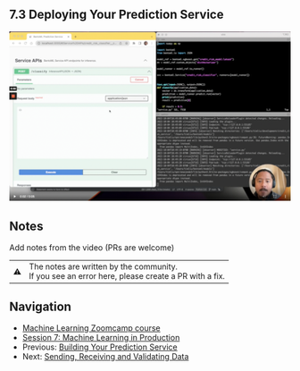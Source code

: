 ## 7.3 Deploying Your Prediction Service

<img src="images/thumbnail-7-03.png">

## Notes

Add notes from the video (PRs are welcome)


<table>
   <tr>
      <td>⚠️</td>
      <td>
         The notes are written by the community. <br>
         If you see an error here, please create a PR with a fix.
      </td>
   </tr>
</table>


## Navigation

* [Machine Learning Zoomcamp course](../)
* [Session 7: Machine Learning in Production](./)
* Previous: [Building Your Prediction Service](02-building-your-prediction-service.md)
* Next: [Sending, Receiving and Validating Data](04-sending-receiving-validating-data.md)